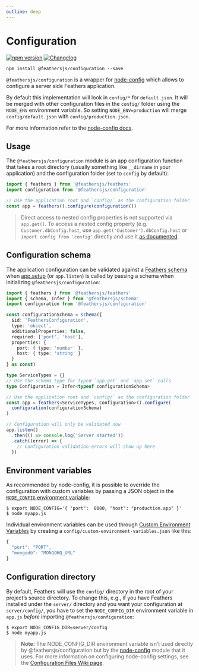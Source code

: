 ```yaml
---
outline: deep
---
```


# Configuration

<Badges>

[![npm version](https://img.shields.io/npm/v/@feathersjs/configuration.svg?style=flat-square)](https://www.npmjs.com/package/@feathersjs/configuration)
[![Changelog](https://img.shields.io/badge/changelog-.md-blue.svg?style=flat-square)](https://github.com/feathersjs/feathers/blob/dove/packages/configuration/CHANGELOG.md)

</Badges>

```
npm install @feathersjs/configuration --save
```

`@feathersjs/configuration` is a wrapper for [node-config](https://github.com/lorenwest/node-config) which allows to configure a server side Feathers application.

By default this implementation will look in `config/*` for `default.json`. It will be merged with other configuration files in the `config/` folder using the `NODE_ENV` environment variable. So setting `NODE_ENV=production` will merge `config/default.json` with `config/production.json`.

For more information refer to the  [node-config docs](https://github.com/lorenwest/node-config/wiki/Configuration-Files).

## Usage

The `@feathersjs/configuration` module is an app configuration function that takes a root directory (usually something like `__dirname` in your application) and the configuration folder (set to `config` by default):

```ts
import { feathers } from '@feathersjs/feathers'
import configuration from '@feathersjs/configuration'

// Use the application root and `config/` as the configuration folder
const app = feathers().configure(configuration())
```

<BlockQuote type="warning" label="Important">

Direct access to nested config properties is not supported via `app.get()`. To access a nested config property (e.g. `Customer.dbConfig.host`, use `app.get('Customer').dbConfig.host` or `import config from 'config'` directly and use it [as documented](https://github.com/lorenwest/node-config).

</BlockQuote>

## Configuration schema

The application configuration can be validated against a [Feathers schema](./schema/) when [app.setup](./application.md#setupserver) (or `app.listen`) is called by passing a schema when initializing `@feathersjs/configuration`:

```ts
import { feathers } from '@feathersjs/feathers'
import { schema, Infer } from '@feathersjs/schema'
import configuration from '@feathersjs/configuration'

const configurationSchema = schema({
  $id: 'FeathersConfiguration',
  type: 'object',
  additionalProperties: false,
  required: ['port', 'host'],
  properties: {
    port: { type: 'number' },
    host: { type: 'string' }
  }
} as const)

type ServiceTypes = {}
// Use the schema type for typed `app.get` and `app.set` calls
type Configuration = Infer<typeof configurationSchema>

// Use the application root and `config/` as the configuration folder
const app = feathers<ServiceTypes, Configuration>().configure(
  configuration(configurationSchema)
)

// Configuration will only be validated now
app.listen()
  .then(() => console.log('Server started'))
  .catch((error) => {
    // Configuration validation errors will show up here
  })
```

## Environment variables

As recommended by node-config, it is possible to override the configuration with custom variables by passing a JSON object in the [`NODE_CONFIG` environment variable](https://github.com/lorenwest/node-config/wiki/Environment-Variables#node_config):

```
$ export NODE_CONFIG='{ "port":  8080, "host": "production.app" }'
$ node myapp.js
```

Individual environment variables can be used through [Custom Environment Variables](https://github.com/lorenwest/node-config/wiki/Environment-Variables#custom-environment-variables) by creating a `config/custom-environment-variables.json` like this:

```js
{
  "port": "PORT",
  "mongodb": "MONGOHQ_URL"
}
```

## Configuration directory

By default, Feathers will use the `config/` directory in the root of your project’s source directory. To change this, e.g., if you have Feathers installed under the `server/` directory and you want your configuration at `server/config/`, you have to set the `NODE_CONFIG_DIR` environment variable in `app.js` _before_ importing `@feathersjs/configuration`:

```
$ export NODE_CONFIG_DIR=server/config
$ node myapp.js
```

> __Note:__ The NODE_CONFIG_DIR environment variable isn’t used directly by @feathersjs/configuration but by the [node-config](https://github.com/lorenwest/node-config) module that it uses. For more information on configuring node-config settings, see the [Configuration Files Wiki page](https://github.com/lorenwest/node-config/wiki/Configuration-Files).
